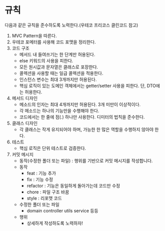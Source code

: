 # 규칙

다음과 같은 규칙을 준수하도록 노력한다.(우테코 프리코스 클린코드 참고)

1. MVC Pattern을 따른다.
2. 우테코 포메터를 사용해 코드 포맷을 정리한다.
3. 코드 구조
    - 메서드 내 들여쓰기는 한 단계만 허용된다.
    - else 키워드의 사용을 피한다.
    - 모든 원시값과 문자열은 클래스로 포장한다.
    - 콜렉션을 사용할 때는 일급 콜렉션을 적용한다.
    - 인스턴스 변수는 최대 3개까지만 허용된다.
    - 핵심 로직이 있는 도메인 객체에서는 getter/setter 사용을 피한다. 단, DTO에는 허용한다.
4. 메서드 디자인
    - 메소드의 인자는 최대 4개까지만 허용된다. 3개 미만이 이상적이다.
    - 각 메소드는 하나의 기능만을 수행해야 한다.
    - 코드에서는 한 줄에 점(.) 하나만 사용한다. 디미터의 법칙을 준수한다.
5. 클래스 디자인
    - 각 클래스는 작게 유지되어야 하며, 가능한 한 많은 역할을 수행하지 않아야 한다.
6. 테스트
    - 핵심 로직은 단위 테스트로 검증한다.
7. 커밋 메시지
    - 동작(수정한 폴더 또는 파일) : 행위를 기반으로 커밋 메시지를 작성합니다.
    - 동작 
      - feat : 기능 추가
      - fix : 기능 수정
      - refactor : 기능은 동일하게 돌아가는데 코드만 수정
      - chore : 파일 구조 바꿈
      - style : 리포맷 코드
    - 수정한 폴더 또는 파일
      - domain
      controller
      utils
      service 등등
    - 행위 
      - 상세하게 작성하도록 노력하자!